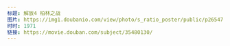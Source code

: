 ```yaml
---
标题: 解放4 柏林之战
图片: https://img1.doubanio.com/view/photo/s_ratio_poster/public/p2654739698.jpg
时时: 1971
链接: https://movie.douban.com/subject/35480130/
---
```

